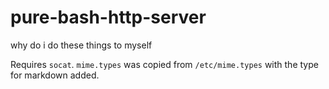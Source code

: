 pure-bash-http-server
=====================

why do i do these things to myself

Requires `socat`. `mime.types` was copied from `/etc/mime.types` with the type
for markdown added.
